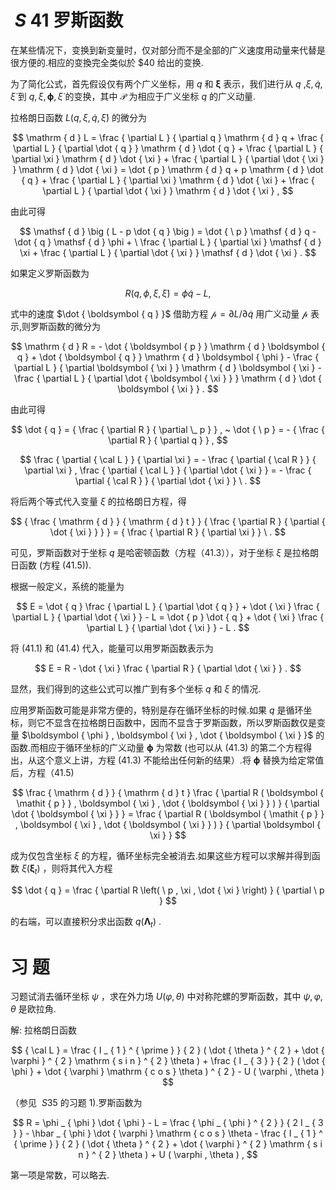 # $\ S \ 4 1$ 罗斯函数

在某些情况下，变换到新变量时，仅对部分而不是全部的广义速度用动量来代替是很方便的.相应的变換完全类似於 $\$ 40$ 给出的变换.

为了简化公式，首先假设仅有两个广义坐标，用 $q$ 和 $\boldsymbol { \xi }$ 表示，我们进行从 $q$ ,$\xi , \dot { q } , \dot { \xi }$ 到 $q , \xi , \boldsymbol { \phi } , \dot { \xi }$ 的变换，其中 $\boldsymbol { \mathscr { P } }$ 为相应于广义坐标 $q$ 的广义动量.

拉格朗日函数 $L \left( q , \xi , \dot { q } , \dot { \xi } \right)$ 的微分为

$$
\mathrm { d } L = \frac { \partial L } { \partial q } \mathrm { d } q + \frac { \partial L } { \partial \dot { q } } \mathrm { d } \dot { q } + \frac { \partial L } { \partial \xi } \mathrm { d } \dot { \xi } + \frac { \partial L } { \partial \dot { \xi } } \mathrm { d } \dot { \xi } = \dot { p } \mathrm { d } q + p \mathrm { d } \dot { q } + \frac { \partial L } { \partial \xi } \mathrm { d } \dot { \xi } + \frac { \partial L } { \partial \dot { \xi } } \mathrm { d } \dot { \xi } ,
$$

由此可得

$$
\mathsf { d } \big ( L - p \dot { q } \big ) = \dot { \ p } \mathsf { d } q - \dot { q } \mathsf { d } \phi + \ \frac { \partial L } { \partial \xi } \mathsf { d } \xi + \frac { \partial L } { \partial \dot { \xi } } \mathsf { d } \dot { \xi } .
$$

如果定义罗斯函数为

$$
R \left( q , \phi , \xi , \dot { \xi } \right) = \phi \dot { q } - L ,
$$

式中的速度 $\dot { \boldsymbol { q } }$ 借助方程 $\pmb { \mathscr { p } } = \partial L / \partial \dot { q }$ 用广义动量 $\boldsymbol { \mathscr { p } }$ 表示,则罗斯函数的微分为

$$
\mathrm { d } R = - \dot { \boldsymbol { p } } \mathrm { d } \boldsymbol { q } + \dot { \boldsymbol { q } } \mathrm { d } \boldsymbol { \phi } - \frac { \partial L } { \partial \boldsymbol { \xi } } \mathrm { d } \boldsymbol { \xi } - \frac { \partial L } { \partial \dot { \boldsymbol { \xi } } } \mathrm { d } \dot { \boldsymbol { \xi } } .
$$

由此可得

$$
\dot { q } = { \frac { \partial R } { \partial \_ p } } , ~ \dot { \ p } = - { \frac { \partial R } { \partial q } } ,
$$

$$
\frac { \partial { \cal L } } { \partial \xi } = - \frac { \partial { \cal R } } { \partial \xi } , \frac { \partial { \cal L } } { \partial \dot { \xi } } = - \frac { \partial { \cal R } } { \partial \dot { \xi } } \ .
$$

将后两个等式代入变量 $\xi$ 的拉格朗日方程，得

$$
{ \frac { \mathrm { d } } { \mathrm { d } t } } { \frac { \partial R } { \partial { \dot { \xi } } } } = { \frac { \partial R } { \partial \xi } } \ .
$$

可见，罗斯函数对于坐标 $q$ 是哈密顿函数（方程（41.3）），对于坐标 $\xi$ 是拉格朗日函数 (方程 (41.5)).

根据一般定义，系统的能量为

$$
E = \dot { q } \frac { \partial L } { \partial \dot { q } } + \dot { \xi } \frac { \partial L } { \partial \dot { \xi } } - L = \dot { p } \dot { q } + \dot { \xi } \frac { \partial L } { \partial \dot { \xi } } - L .
$$

将 (41.1) 和 (41.4) 代入，能量可以用罗斯函数表示为

$$
E = R - \dot { \xi } \frac { \partial R } { \partial \dot { \xi } } .
$$

显然，我们得到的这些公式可以推广到有多个坐标 $q$ 和 $\xi$ 的情况.

应用罗斯函数可能是非常方便的，特别是存在循环坐标的时候.如果 $q$ 是循环坐标，则它不显含在拉格朗日函数中，因而不显含于罗斯函数，所以罗斯函数仅是变量 $\boldsymbol { \phi } , \boldsymbol { \xi } , \dot { \boldsymbol { \xi } }$ 的函数.而相应于循环坐标的广义动量 $\boldsymbol { \phi }$ 为常数 (也可以从 (41.3) 的第二个方程得出，从这个意义上讲，方程 (41.3) 不能给出任何新的结果）.将 $\boldsymbol { \phi }$ 替换为给定常值后，方程（41.5)

$$
\frac { \mathrm { d } } { \mathrm { d } t } \frac { \partial R ( \boldsymbol { \mathit { p } } , \boldsymbol { \xi } , \dot { \boldsymbol { \xi } } ) } { \partial \dot { \boldsymbol { \xi } } } = \frac { \partial R ( \boldsymbol { \mathit { p } } , \boldsymbol { \xi } , \dot { \boldsymbol { \xi } } ) } { \partial \boldsymbol { \xi } }
$$

成为仅包含坐标 $\xi$ 的方程，循环坐标完全被消去.如果这些方程可以求解并得到函数 $\xi ( \mathbf { \xi } _ { t } )$ ，则将其代入方程

$$
\dot { q } = \frac { \partial R \left( \ p , \xi , \dot { \xi } \right) } { \partial \ p }
$$

的右端，可以直接积分求出函数 $q \left( \mathbf { \Lambda } _ { t } \right)$ .

# 习 题

习题试消去循环坐标 $\psi$ ，求在外力场 $U ( \varphi , \theta )$ 中对称陀螺的罗斯函数，其中 $\psi , \varphi , \theta$ 是欧拉角.

解: 拉格朗日函数

$$
{ \cal L } = \frac { I _ { 1 } ^ { \prime } } { 2 } ( \dot { \theta } ^ { 2 } + \dot { \varphi } ^ { 2 } \mathrm { s i n } ^ { 2 } \theta ) + \frac { I _ { 3 } } { 2 } ( \dot { \phi } + \dot { \varphi } \mathrm { c o s } \theta ) ^ { 2 } - U ( \varphi , \theta )
$$

（参见 $\ S 3 5$ 的习题 1).罗斯函数为

$$
R = \phi _ { \phi } \dot { \phi } - L = \frac { \phi _ { \phi } ^ { 2 } } { 2 I _ { 3 } } - \hbar _ { \phi } \dot { \varphi } \mathrm { c o s } \theta - \frac { I _ { 1 } ^ { \prime } } { 2 } ( \dot { \theta } ^ { 2 } + \dot { \varphi } ^ { 2 } \mathrm { s i n } ^ { 2 } \theta ) + U ( \varphi , \theta ) ,
$$

第一项是常数，可以略去.
